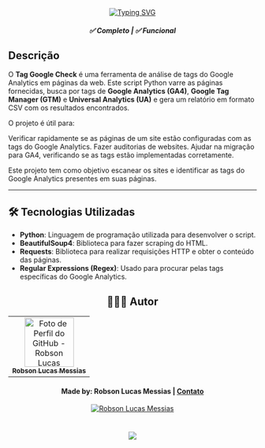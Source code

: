 <div align="center">
  <a href="https://git.io/typing-svg">
    <img src="https://readme-typing-svg.demolab.com?font=Silkscreen&size=20&duration=1500&pause=1000&center=true&vCenter=true&multiline=true&repeat=false&random=false&width=700&height=110&lines=Tag+Google+Check" 
    alt="Typing SVG" />
  </a>
  
<h5 align="center"> 
    <b>✅ Completo</b> | <b>✅ Funcional </b>
</h5>
</div>
<h2>Descrição</h2>
<p>O <strong>Tag Google Check</strong> é uma ferramenta de análise de tags do Google Analytics em páginas da web. Este script Python varre as páginas fornecidas, busca por tags de <strong>Google Analytics (GA4)</strong>, <strong>Google Tag Manager (GTM)</strong> e <strong>Universal Analytics (UA)</strong> e gera um relatório em formato CSV com os resultados encontrados.</p>

<p>O projeto é útil para:</p>

Verificar rapidamente se as páginas de um site estão configuradas com as tags do Google Analytics.
Fazer auditorias de websites.
Ajudar na migração para GA4, verificando se as tags estão implementadas corretamente.


<p>Este projeto tem como objetivo escanear os sites e identificar as tags do Google Analytics presentes em suas páginas.</p>

<hr>

<h2>🛠 Tecnologias Utilizadas</h2>
<ul>
    <li><strong>Python</strong>: Linguagem de programação utilizada para desenvolver o script.</li>
    <li><strong>BeautifulSoup4</strong>: Biblioteca para fazer scraping do HTML.</li>
    <li><strong>Requests</strong>: Biblioteca para realizar requisições HTTP e obter o conteúdo das páginas.</li>
    <li><strong>Regular Expressions (Regex)</strong>: Usado para procurar pelas tags específicas do Google Analytics.</li>
</ul>

<div align="center">

## 👩🏻‍💻 Autor <br>

<table>
  <tr>
    <td align="center">
      <a href="https://github.com/robsonlmds">
        <img src="https://avatars.githubusercontent.com/u/e?email=robsonlmds@hotmail.com&s=500" width="100px;" title="Autor Robson Lucas Messias" alt="Foto de Perfil do GitHub - Robson Lucas Messias"/><br>
        <sub>
          <b>Robson Lucas Messias</b>
        </sub>
      </a>
    </td>
  </tr>
</table>

</div>
 
<h4 align="center">
  Made by: Robson Lucas Messias | <a href="mailto:robsonlmds@hotmail.com">Contato</a>
</h4>

<p align="center">
  <a href="https://www.linkedin.com/in/r-lucas-messias/">
    <img alt="Robson Lucas Messias" src="https://img.shields.io/badge/LinkedIn-R.Lucas_Messias-0e76a8?style=flat&logoColor=white&logo=linkedin">
  </a>
</p>

<h1 align="center">
<img src="https://readme-typing-svg.herokuapp.com/?font=Silkscreen&size=35&center=true&vCenter=true&width=700&height=70&duration=5000&lines=Obrigado+pela+atenção!;" />
</h1>
